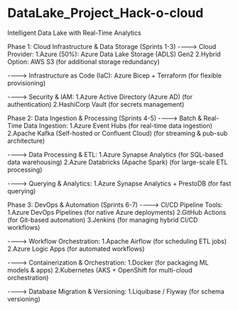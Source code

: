 # DataLake_Project_Hack-o-cloud
Intelligent Data Lake with Real-Time Analytics


Phase 1: Cloud Infrastructure & Data Storage (Sprints 1-3)
----> Cloud Provider:
1.Azure (50%): Azure Data Lake Storage (ADLS) Gen2
2.Hybrid Option: AWS S3 (for additional storage redundancy)

----> Infrastructure as Code (IaC):
Azure Bicep + Terraform (for flexible provisioning)

----> Security & IAM:
1.Azure Active Directory (Azure AD) (for authentication)
2.HashiCorp Vault (for secrets management)




Phase 2: Data Ingestion & Processing (Sprints 4-5)
----> Batch & Real-Time Data Ingestion:
1.Azure Event Hubs (for real-time data ingestion)
2.Apache Kafka (Self-hosted or Confluent Cloud) (for streaming & pub-sub architecture)

----> Data Processing & ETL:
1.Azure Synapse Analytics (for SQL-based data warehousing)
2.Azure Databricks (Apache Spark) (for large-scale ETL processing)

----> Querying & Analytics:
1.Azure Synapse Analytics + PrestoDB (for fast querying)


Phase 3: DevOps & Automation (Sprints 6-7)
----> CI/CD Pipeline Tools:
1.Azure DevOps Pipelines (for native Azure deployments)
2.GitHub Actions (for Git-based automation)
3.Jenkins (for managing hybrid CI/CD workflows)

----> Workflow Orchestration:
1.Apache Airflow (for scheduling ETL jobs)
2.Azure Logic Apps (for automated workflows)

----> Containerization & Orchestration:
1.Docker (for packaging ML models & apps)
2.Kubernetes (AKS + OpenShift for multi-cloud orchestration)

----> Database Migration & Versioning:
1.Liquibase / Flyway (for schema versioning)

